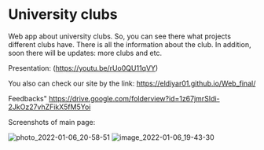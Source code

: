# University clubs
Web app about university clubs. So, you can see there what projects different clubs have. 
There is all the information about the club. In addition, soon there will be updates: more clubs and etc.

Presentation: (https://youtu.be/rUo0QU11qVY)

You also can check our site by the link: https://eldiyar01.github.io/Web_final/

Feedbacks" https://drive.google.com/folderview?id=1z67jmrSIdi-2JkOz27vhZFikX5fM5Yoi

Screenshots of main page:

![photo_2022-01-06_20-58-51](https://user-images.githubusercontent.com/73142059/148402829-e029245e-18bd-454c-82c3-7d95316c4747.jpg)
![image_2022-01-06_19-43-30](https://user-images.githubusercontent.com/73142059/148402845-518747af-fd3a-4eae-a31a-514ab633686e.png)
